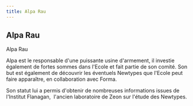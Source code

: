 ```yaml
---
title: Alpa Rau
---
```


Alpa Rau
--------

Alpa Rau


Alpa est le responsable d'une puissante usine d'armement, il investie également de fortes sommes dans l'Ecole et fait partie de son comité. Son but est également de découvrir les éventuels Newtypes que l'Ecole peut faire apparaître, en collaboration avec Forma.


Son statut lui a permis d'obtenir de nombreuses informations issues de l'Institut Flanagan,  l'ancien laboratoire de Zeon sur l'étude des Newtypes.

